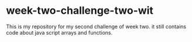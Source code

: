 # week-two-challenge-two-wit
This is my repository for my second challenge of week two.
it still contains code about java script arrays and functions.
